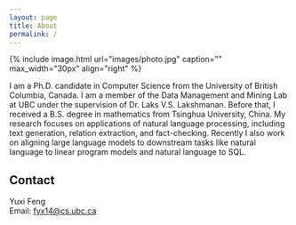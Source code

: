 ```yaml
---
layout: page
title: About
permalink: /
---
```


{% include image.html url="images/photo.jpg" caption="" max_width="30px" align="right" %}

I am a Ph.D. candidate in Computer Science from the University of British Columbia, Canada. I am a member of the Data Management and Mining Lab at UBC under the supervision of Dr. Laks V.S. Lakshmanan. Before that, I received a B.S. degree in mathematics from Tsinghua University, China. My research focuses on applications of natural language processing, including text generation, relation extraction, and fact-checking. Recently I also work on aligning large language models to downstream tasks like natural language to linear program models and natural language to SQL.


## Contact

Yuxi Feng <br />
Email: [fyx14@cs.ubc.ca]


[fyx14@cs.ubc.ca]: mailto:fyx14@cs.ubc.ca

